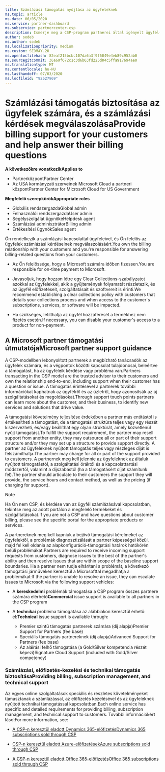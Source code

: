 ```yaml
---
title: Számlázási támogatás nyújtása az ügyfeleknek
ms.topic: article
ms.date: 06/05/2020
ms.service: partner-dashboard
ms.subservice: partnercenter-csp
description: Ismerje meg a CSP-program partnerei által igényelt ügyfél-számlázási támogatást. Ide tartozik az ügyfél számlázási kapcsolatának tulajdonosa és a számlázási kérdések megválaszolása.
author: sodeb
ms.author: sodeb
ms.localizationpriority: medium
ms.custom: SEOMAY.20
ms.openlocfilehash: 82eaf215bcbc107da6a3f9f5049e4eb89c952ab0
ms.sourcegitcommit: 36a60f672c1c3d6b63fd225d04c5ffa917694ae0
ms.translationtype: MT
ms.contentlocale: hu-HU
ms.lasthandoff: 07/03/2020
ms.locfileid: "92527969"
---
```

# <a name="provide-billing-support-for-your-customers-and-help-answer-their-billing-questions"></a><span data-ttu-id="64b39-104">Számlázási támogatás biztosítása az ügyfelek számára, és a számlázási kérdések megválaszolása</span><span class="sxs-lookup"><span data-stu-id="64b39-104">Provide billing support for your customers and help answer their billing questions</span></span>

<span data-ttu-id="64b39-105">**A következőkre vonatkozik**</span><span class="sxs-lookup"><span data-stu-id="64b39-105">**Applies to**</span></span>

- <span data-ttu-id="64b39-106">Partnerközpont</span><span class="sxs-lookup"><span data-stu-id="64b39-106">Partner Center</span></span>
- <span data-ttu-id="64b39-107">Az USA kormányzati szerveinek Microsoft Cloud a partneri központ</span><span class="sxs-lookup"><span data-stu-id="64b39-107">Partner Center for Microsoft Cloud for US Government</span></span>

<span data-ttu-id="64b39-108">**Megfelelő szerepkörök**</span><span class="sxs-lookup"><span data-stu-id="64b39-108">**Appropriate roles**</span></span>
- <span data-ttu-id="64b39-109">Globális rendszergazda</span><span class="sxs-lookup"><span data-stu-id="64b39-109">Global admin</span></span>
- <span data-ttu-id="64b39-110">Felhasználói rendszergazda</span><span class="sxs-lookup"><span data-stu-id="64b39-110">User admin</span></span>
- <span data-ttu-id="64b39-111">Segélyszolgálat ügynöke</span><span class="sxs-lookup"><span data-stu-id="64b39-111">Helpdesk agent</span></span>
- <span data-ttu-id="64b39-112">Számlázási adminisztrátor</span><span class="sxs-lookup"><span data-stu-id="64b39-112">Billing admin</span></span>
- <span data-ttu-id="64b39-113">Értékesítési ügynök</span><span class="sxs-lookup"><span data-stu-id="64b39-113">Sales agent</span></span>

<span data-ttu-id="64b39-114">Ön rendelkezik a számlázási kapcsolattal ügyfeleivel, és Ön felelős az ügyfelek számlázási kérdéseinek megválaszolásáért.</span><span class="sxs-lookup"><span data-stu-id="64b39-114">You own the billing relationship with your customers and you're responsible for answering billing-related questions from your customers.</span></span>

- <span data-ttu-id="64b39-115">Az Ön felelőssége, hogy a Microsoft számára időben fizessen.</span><span class="sxs-lookup"><span data-stu-id="64b39-115">You are responsible for on-time payment to Microsoft.</span></span>

- <span data-ttu-id="64b39-116">Javasoljuk, hogy hozzon létre egy Clear Collections-szabályzatot azokkal az ügyfelekkel, akik a gyűjtemények folyamatát részletezik, és az ügyfél előfizetéseit, szolgáltatásait és szoftvereit is érinti.</span><span class="sxs-lookup"><span data-stu-id="64b39-116">We recommend establishing a clear collections policy with customers that details your collections process and when access to the customer's subscriptions, services, or software will be impacted.</span></span>

- <span data-ttu-id="64b39-117">Ha szükséges, letilthatja az ügyfél hozzáférését a termékhez nem fizetés esetén.</span><span class="sxs-lookup"><span data-stu-id="64b39-117">If necessary, you can disable your customer's access to a product for non-payment.</span></span>

## <a name="microsoft-partner-support-guidance"></a><span data-ttu-id="64b39-118">A Microsoft partner támogatási útmutatója</span><span class="sxs-lookup"><span data-stu-id="64b39-118">Microsoft partner support guidance</span></span>

<span data-ttu-id="64b39-119">A CSP-modellben lebonyolított partnerek a megbízható tanácsadók az ügyfelek számára, és a végpontok közötti kapcsolat tulajdonosai, beleértve a támogatást, ha az ügyfeleik kérdése vagy probléma van.</span><span class="sxs-lookup"><span data-stu-id="64b39-119">Partners transacting in the CSP model are the trusted advisor to their customers and own the relationship end-to-end, including support when their customer has a question or issue.</span></span> <span data-ttu-id="64b39-120">A támogatás érintésével a partnerek további információkat kaphatnak az ügyfélről és az üzletről, hogy azonosítsák az új szolgáltatásokat és megoldásokat.</span><span class="sxs-lookup"><span data-stu-id="64b39-120">Through support touch points partners can learn more about the customer, and their business, to identify new services and solutions that drive value.</span></span>

<span data-ttu-id="64b39-121">A támogatási követelmény teljesítése érdekében a partner más entitástól is értékesítheti a támogatást, de a támogatási struktúra teljes vagy egy részét kiszervezheti, és/vagy beállíthat egy olyan struktúrát, amely közvetlenül nyújt támogatást.</span><span class="sxs-lookup"><span data-stu-id="64b39-121">To fulfill the support requirement, the partner may resell support from another entity, they may outsource all or part of their support structure and/or they may set up a structure to provide support directly.</span></span>  <span data-ttu-id="64b39-122">A partner az ügyfeleknek nyújtott támogatás teljes vagy részleges díját is felszámíthatja.</span><span class="sxs-lookup"><span data-stu-id="64b39-122">The partner may charge for all or part of the support provided to customers.</span></span> <span data-ttu-id="64b39-123">A partnernek meg kell jelennie az ügyfeleknek az általuk nyújtott támogatástól, a szolgáltatási óráktól és a kapcsolattartási módszertől, valamint a díjszabástól (ha a támogatásért díjat számítunk fel).</span><span class="sxs-lookup"><span data-stu-id="64b39-123">The partner should articulate to their customers the support they will provide, the service hours and contact method, as well as the pricing (if charging for support).</span></span> 

>[!Note]
><span data-ttu-id="64b39-124">Ha Ön nem CSP, és kérdése van az ügyfél számlázásával kapcsolatban, tekintse meg az adott portálon a megfelelő termékeket és szolgáltatásokat.</span><span class="sxs-lookup"><span data-stu-id="64b39-124">If you are not a CSP and have questions about customer billing, please see the specific portal for the appropriate products or services.</span></span>

<span data-ttu-id="64b39-125">A partnereknek meg kell kapniuk a bejövő támogatási kérelmeket az ügyfelektől, a problémák diagnosztizálását a partner képességei közül, majd fel kell oldania az alapkonfiguráció-támogatási határok hatókörén belüli problémákat.</span><span class="sxs-lookup"><span data-stu-id="64b39-125">Partners are required to receive incoming support requests from customers, diagnose issues to the best of the partner's ability and then resolve issues that are within scope of the baseline support boundaries.</span></span> <span data-ttu-id="64b39-126">Ha a partner nem tudja elhárítani a problémát, a következő támogatási járműveken keresztül a Microsofttal megadhatja a problémákat:</span><span class="sxs-lookup"><span data-stu-id="64b39-126">If the partner is unable to resolve an issue, they can escalate issues to Microsoft via the following support vehicles:</span></span>

- <span data-ttu-id="64b39-127">A **kereskedelmi** problémák támogatása a CSP program összes partnere számára elérhető</span><span class="sxs-lookup"><span data-stu-id="64b39-127">**Commercial** issue support is available to all partners in the CSP program</span></span>

- <span data-ttu-id="64b39-128">A **technikai** probléma támogatása az alábbiakon keresztül érhető el:</span><span class="sxs-lookup"><span data-stu-id="64b39-128">**Technical** issue support is available through:</span></span>

  - <span data-ttu-id="64b39-129">Premier szintű támogatás partnerek számára (díj alapja)</span><span class="sxs-lookup"><span data-stu-id="64b39-129">Premier Support for Partners (fee base)</span></span>
  - <span data-ttu-id="64b39-130">Speciális támogatás partnereknek (díj alapja)</span><span class="sxs-lookup"><span data-stu-id="64b39-130">Advanced Support for Partners (fee base)</span></span>
  - <span data-ttu-id="64b39-131">Az aláírási felhő támogatása (a Gold/Silver kompetencia részét képezi)</span><span class="sxs-lookup"><span data-stu-id="64b39-131">Signature Cloud Support (included with Gold/Silver competency)</span></span>

### <a name="providing-billing-subscription-management-and-technical-support"></a><span data-ttu-id="64b39-132">Számlázási, előfizetés-kezelési és technikai támogatás biztosítása</span><span class="sxs-lookup"><span data-stu-id="64b39-132">Providing billing, subscription management, and technical support</span></span> 

<span data-ttu-id="64b39-133">Az egyes online szolgáltatások speciális és részletes követelményeket támasztanak a számlázással, az előfizetés kezelésével és az ügyfeleknek nyújtott technikai támogatással kapcsolatban.</span><span class="sxs-lookup"><span data-stu-id="64b39-133">Each online service has specific and detailed requirements for providing billing, subscription management, and technical support to customers.</span></span> <span data-ttu-id="64b39-134">További információkért lásd:</span><span class="sxs-lookup"><span data-stu-id="64b39-134">For more information, see:</span></span>

- [<span data-ttu-id="64b39-135">A CSP-n keresztül eladott Dynamics 365-előfizetés</span><span class="sxs-lookup"><span data-stu-id="64b39-135">Dynamics 365 subscriptions sold through CSP</span></span>](https://www.microsoftpartnercommunity.com/t5/CSP/Microsoft-Partner-Support-Guidance/m-p/5262#M30)

- [<span data-ttu-id="64b39-136">CSP-n keresztül eladott Azure-előfizetések</span><span class="sxs-lookup"><span data-stu-id="64b39-136">Azure subscriptions sold through CSP</span></span>](https://www.microsoftpartnercommunity.com/t5/CSP/Microsoft-Partner-Support-Guidance/m-p/5263#M31)

- [<span data-ttu-id="64b39-137">A CSP-n keresztül eladott Office 365-előfizetés</span><span class="sxs-lookup"><span data-stu-id="64b39-137">Office 365 subscriptions sold through CSP</span></span>](https://www.microsoftpartnercommunity.com/t5/CSP/Microsoft-Partner-Support-Guidance/m-p/5264#M32)
 